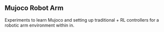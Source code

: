 ## Mujoco Robot Arm

Experiments to learn Mujoco and setting up traditional + RL controllers for a robotic arm environment within in. 
